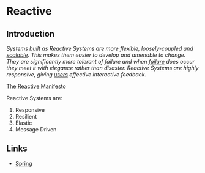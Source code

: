 # Reactive

## Introduction

*Systems built as Reactive Systems are more flexible, loosely-coupled and [scalable](https://www.reactivemanifesto.org/glossary#Scalability).
This makes them easier to develop and amenable to change.
They are significantly more tolerant of failure and when [failure](https://www.reactivemanifesto.org/glossary#Failure) does occur they meet it with elegance rather than disaster.
Reactive Systems are highly responsive, giving [users](https://www.reactivemanifesto.org/glossary#User) effective interactive feedback.*

[The Reactive Manifesto](https://www.reactivemanifesto.org/)

Reactive Systems are:

1. Responsive
2. Resilient
3. Elastic
4. Message Driven

## Links

- [Spring](/docs/CS/Java/Spring/Spring.md)
